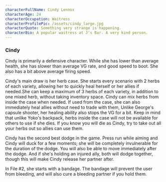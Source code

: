```yaml
---
characterFullName: Cindy Lennox
characterAge: 24
characterOccupation: Waitress
characterProfilePic: /assets/cindy_large.jpg
characterQuote: Something very strange is happening.
characterBio: A popular waitress at J's Bar. A very kind person.
---
```

### Cindy

<CharacterProfileCard/>

Cindy is primarily a defensive character. While she has lower than average health, she has slower than average VG rate, and good speed to boot. She also has a bit above average firing speed.

Cindy's main draw is her herb case. She starts every scenario with 2 herbs of each variety, allowing her to quickly heal herself or her allies if needed.She can keep a maximum of 3 herbs of each variety, in addition to one mixed herb, without taking inventory space. Cindy can mix herbs from inside the case when needed. If used from the case, she can also immediately heal allies without need to trade with them, Unlike George's capsule shooter, her healing ability also stops the VG for a bit. Keep in mind that unlike Yoko's backpack, herbs inside the case will not be available for others to use if she dies. If you know you will die as Cindy, try to take out all your herbs out so allies can use them.

Cindy has the second best dodge in the game. Press run while aiming and Cindy will duck for a few moments; she will be completely invulnerable for the duration of the dodge. You will also be able to move immediately after the dodge. And if she's holding an injured ally, both will dodge together, though this will make Cindy release her partner after.

In File #2, she starts with a bandage. The bandage will prevent the user from bleeding, and will also cure a bleeding partner if you hold them. 
